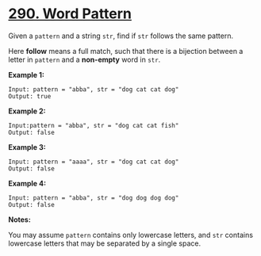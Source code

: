 # [290. Word Pattern](https://leetcode.com/problems/word-pattern/)

Given a `pattern` and a string `str`, find if `str` follows the same pattern.

Here **follow** means a full match, such that there is a bijection between a letter in `pattern` and a **non-empty** word in `str`.

**Example 1:**

    Input: pattern = "abba", str = "dog cat cat dog"
    Output: true

**Example 2:**

    Input:pattern = "abba", str = "dog cat cat fish"
    Output: false

**Example 3:**

    Input: pattern = "aaaa", str = "dog cat cat dog"
    Output: false

**Example 4:**

    Input: pattern = "abba", str = "dog dog dog dog"
    Output: false

**Notes:**

You may assume `pattern` contains only lowercase letters, and `str` contains lowercase letters that may be separated by a single space.
